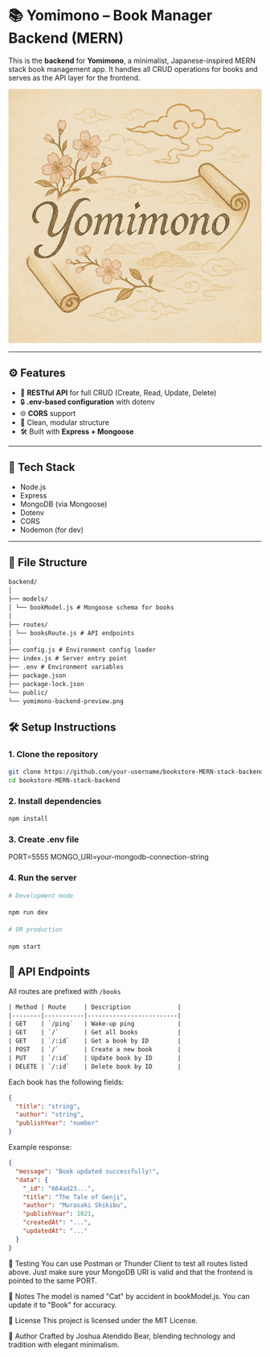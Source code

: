 # 📚 Yomimono – Book Manager Backend (MERN)

This is the **backend** for **Yomimono**, a minimalist, Japanese-inspired MERN stack book management app. It handles all CRUD operations for books and serves as the API layer for the frontend.

![Yomimono Backend Preview](./public/yomimono-logo.PNG)

---

## ⚙️ Features

- 📡 **RESTful API** for full CRUD (Create, Read, Update, Delete)  
- 🔒 **.env-based configuration** with dotenv  
- 🌐 **CORS** support  
- 🧼 Clean, modular structure  
- 🛠️ Built with **Express + Mongoose**

---

## 🧠 Tech Stack

- Node.js  
- Express  
- MongoDB (via Mongoose)  
- Dotenv  
- CORS  
- Nodemon (for dev)

---

## 📂 File Structure

```txt
backend/
│
├── models/
│ └── bookModel.js # Mongoose schema for books
│
├── routes/
│ └── booksRoute.js # API endpoints
│
├── config.js # Environment config loader
├── index.js # Server entry point
├── .env # Environment variables
├── package.json
├── package-lock.json
└── public/
└── yomimono-backend-preview.png

```

## 🛠️ Setup Instructions

### 1. Clone the repository

```bash
git clone https://github.com/your-username/bookstore-MERN-stack-backend.git
cd bookstore-MERN-stack-backend

```

### 2. Install dependencies

```bash
npm install
```

### 3. Create .env file

PORT=5555
MONGO_URI=your-mongodb-connection-string

### 4. Run the server

```bash
# Development mode

npm run dev

# OR production

npm start
```

## 📡 API Endpoints

All routes are prefixed with `/books`

```txt
| Method | Route     | Description             |
|--------|-----------|-------------------------|
| GET    | `/ping`   | Wake-up ping            |
| GET    | `/`       | Get all books           |
| GET    | `/:id`    | Get a book by ID        |
| POST   | `/`       | Create a new book       |
| PUT    | `/:id`    | Update book by ID       |
| DELETE | `/:id`    | Delete book by ID       |
```

Each book has the following fields:
```json
{
  "title": "string",
  "author": "string",
  "publishYear": "number"
}
```

Example response:
```json
{
  "message": "Book updated successfully!",
  "data": {
    "_id": "664ad23...",
    "title": "The Tale of Genji",
    "author": "Murasaki Shikibu",
    "publishYear": 1021,
    "createdAt": "...",
    "updatedAt": "..."
  }
}
```

🧪 Testing
You can use Postman or Thunder Client to test all routes listed above. Just make sure your MongoDB URI is valid and that the frontend is pointed to the same PORT.

🧼 Notes
The model is named "Cat" by accident in bookModel.js. You can update it to "Book" for accuracy.


📄 License
This project is licensed under the MIT License.

👤 Author
Crafted by Joshua Atendido Bear, blending technology and tradition with elegant minimalism.
